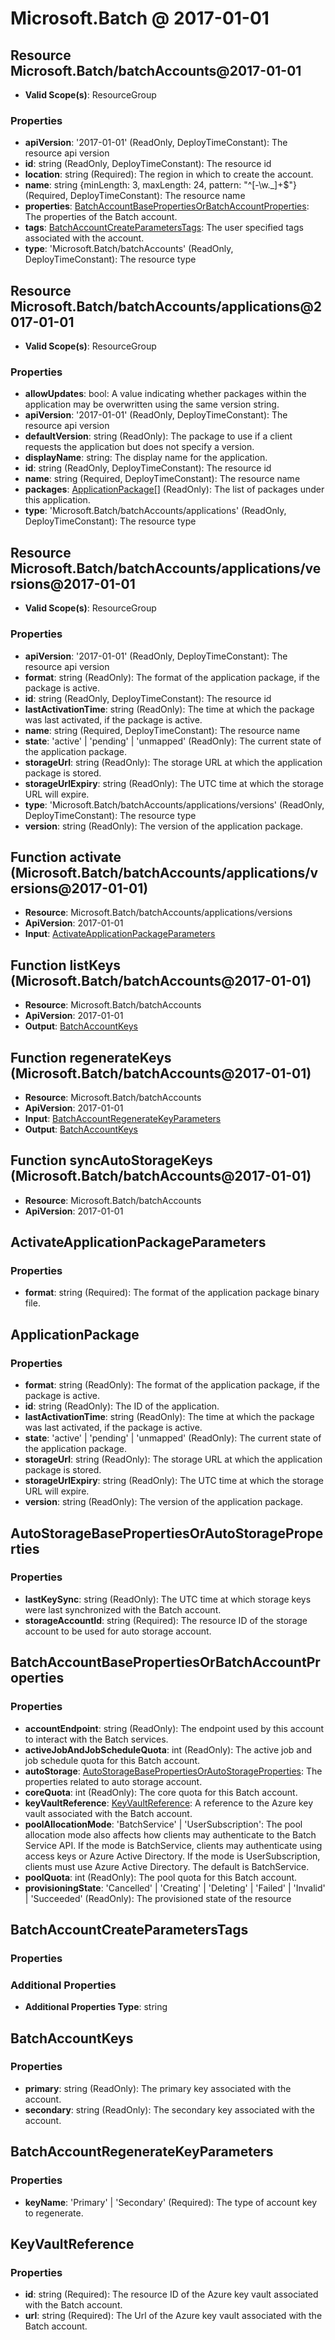 # Microsoft.Batch @ 2017-01-01

## Resource Microsoft.Batch/batchAccounts@2017-01-01
* **Valid Scope(s)**: ResourceGroup
### Properties
* **apiVersion**: '2017-01-01' (ReadOnly, DeployTimeConstant): The resource api version
* **id**: string (ReadOnly, DeployTimeConstant): The resource id
* **location**: string (Required): The region in which to create the account.
* **name**: string {minLength: 3, maxLength: 24, pattern: "^[-\w\._]+$"} (Required, DeployTimeConstant): The resource name
* **properties**: [BatchAccountBasePropertiesOrBatchAccountProperties](#batchaccountbasepropertiesorbatchaccountproperties): The properties of the Batch account.
* **tags**: [BatchAccountCreateParametersTags](#batchaccountcreateparameterstags): The user specified tags associated with the account.
* **type**: 'Microsoft.Batch/batchAccounts' (ReadOnly, DeployTimeConstant): The resource type

## Resource Microsoft.Batch/batchAccounts/applications@2017-01-01
* **Valid Scope(s)**: ResourceGroup
### Properties
* **allowUpdates**: bool: A value indicating whether packages within the application may be overwritten using the same version string.
* **apiVersion**: '2017-01-01' (ReadOnly, DeployTimeConstant): The resource api version
* **defaultVersion**: string (ReadOnly): The package to use if a client requests the application but does not specify a version.
* **displayName**: string: The display name for the application.
* **id**: string (ReadOnly, DeployTimeConstant): The resource id
* **name**: string (Required, DeployTimeConstant): The resource name
* **packages**: [ApplicationPackage](#applicationpackage)[] (ReadOnly): The list of packages under this application.
* **type**: 'Microsoft.Batch/batchAccounts/applications' (ReadOnly, DeployTimeConstant): The resource type

## Resource Microsoft.Batch/batchAccounts/applications/versions@2017-01-01
* **Valid Scope(s)**: ResourceGroup
### Properties
* **apiVersion**: '2017-01-01' (ReadOnly, DeployTimeConstant): The resource api version
* **format**: string (ReadOnly): The format of the application package, if the package is active.
* **id**: string (ReadOnly, DeployTimeConstant): The resource id
* **lastActivationTime**: string (ReadOnly): The time at which the package was last activated, if the package is active.
* **name**: string (Required, DeployTimeConstant): The resource name
* **state**: 'active' | 'pending' | 'unmapped' (ReadOnly): The current state of the application package.
* **storageUrl**: string (ReadOnly): The storage URL at which the application package is stored.
* **storageUrlExpiry**: string (ReadOnly): The UTC time at which the storage URL will expire.
* **type**: 'Microsoft.Batch/batchAccounts/applications/versions' (ReadOnly, DeployTimeConstant): The resource type
* **version**: string (ReadOnly): The version of the application package.

## Function activate (Microsoft.Batch/batchAccounts/applications/versions@2017-01-01)
* **Resource**: Microsoft.Batch/batchAccounts/applications/versions
* **ApiVersion**: 2017-01-01
* **Input**: [ActivateApplicationPackageParameters](#activateapplicationpackageparameters)

## Function listKeys (Microsoft.Batch/batchAccounts@2017-01-01)
* **Resource**: Microsoft.Batch/batchAccounts
* **ApiVersion**: 2017-01-01
* **Output**: [BatchAccountKeys](#batchaccountkeys)

## Function regenerateKeys (Microsoft.Batch/batchAccounts@2017-01-01)
* **Resource**: Microsoft.Batch/batchAccounts
* **ApiVersion**: 2017-01-01
* **Input**: [BatchAccountRegenerateKeyParameters](#batchaccountregeneratekeyparameters)
* **Output**: [BatchAccountKeys](#batchaccountkeys)

## Function syncAutoStorageKeys (Microsoft.Batch/batchAccounts@2017-01-01)
* **Resource**: Microsoft.Batch/batchAccounts
* **ApiVersion**: 2017-01-01

## ActivateApplicationPackageParameters
### Properties
* **format**: string (Required): The format of the application package binary file.

## ApplicationPackage
### Properties
* **format**: string (ReadOnly): The format of the application package, if the package is active.
* **id**: string (ReadOnly): The ID of the application.
* **lastActivationTime**: string (ReadOnly): The time at which the package was last activated, if the package is active.
* **state**: 'active' | 'pending' | 'unmapped' (ReadOnly): The current state of the application package.
* **storageUrl**: string (ReadOnly): The storage URL at which the application package is stored.
* **storageUrlExpiry**: string (ReadOnly): The UTC time at which the storage URL will expire.
* **version**: string (ReadOnly): The version of the application package.

## AutoStorageBasePropertiesOrAutoStorageProperties
### Properties
* **lastKeySync**: string (ReadOnly): The UTC time at which storage keys were last synchronized with the Batch account.
* **storageAccountId**: string (Required): The resource ID of the storage account to be used for auto storage account.

## BatchAccountBasePropertiesOrBatchAccountProperties
### Properties
* **accountEndpoint**: string (ReadOnly): The endpoint used by this account to interact with the Batch services.
* **activeJobAndJobScheduleQuota**: int (ReadOnly): The active job and job schedule quota for this Batch account.
* **autoStorage**: [AutoStorageBasePropertiesOrAutoStorageProperties](#autostoragebasepropertiesorautostorageproperties): The properties related to auto storage account.
* **coreQuota**: int (ReadOnly): The core quota for this Batch account.
* **keyVaultReference**: [KeyVaultReference](#keyvaultreference): A reference to the Azure key vault associated with the Batch account.
* **poolAllocationMode**: 'BatchService' | 'UserSubscription': The pool allocation mode also affects how clients may authenticate to the Batch Service API. If the mode is BatchService, clients may authenticate using access keys or Azure Active Directory. If the mode is UserSubscription, clients must use Azure Active Directory. The default is BatchService.
* **poolQuota**: int (ReadOnly): The pool quota for this Batch account.
* **provisioningState**: 'Cancelled' | 'Creating' | 'Deleting' | 'Failed' | 'Invalid' | 'Succeeded' (ReadOnly): The provisioned state of the resource

## BatchAccountCreateParametersTags
### Properties
### Additional Properties
* **Additional Properties Type**: string

## BatchAccountKeys
### Properties
* **primary**: string (ReadOnly): The primary key associated with the account.
* **secondary**: string (ReadOnly): The secondary key associated with the account.

## BatchAccountRegenerateKeyParameters
### Properties
* **keyName**: 'Primary' | 'Secondary' (Required): The type of account key to regenerate.

## KeyVaultReference
### Properties
* **id**: string (Required): The resource ID of the Azure key vault associated with the Batch account.
* **url**: string (Required): The Url of the Azure key vault associated with the Batch account.


